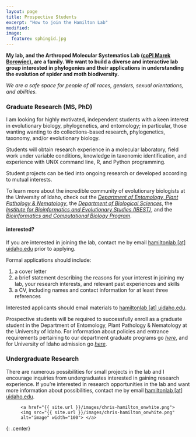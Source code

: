 ```yaml
---
layout: page
title: Prospective Students
excerpt: "How to join the Hamilton Lab"
modified: 
image:
  feature: sphingid.jpg
---
```


**My lab, and the Arthropod Molecular Systematics Lab ([coPI Marek Borowiec](https://www.uidaho.edu/cals/entomology-plant-pathology-and-nematology/our-people/marek-borowiec)), are a family. We want to build a diverse and interactive lab group interested in phylogenies and their applications in understanding the evolution of spider and moth biodiversity.**

*We are a safe space for people of all races, genders, sexual orientations, and abilities.*


### Graduate Research (MS, PhD)

I am looking for highly motivated, independent students with a keen interest in evolutionary biology, phylogenetics, and entomology; in particular, those wanting wanting to do collections-based research, phylogenetics, taxonomy, and/or evolutionary biology.

Students will obtain research experience in a molecular laboratory, field work under variable conditions, knowledge in taxonomic identification, and experience with UNIX command line, R, and Python programming.

Student projects can be tied into ongoing research or developed according to mutual interests.

To learn more about the incredible community of evolutionary biologists at the University of Idaho, check out the [*Department of Entomology, Plant Pathology & Nematology*](https://www.uidaho.edu/cals/entomology-plant-pathology-and-nematology), the [*Department of Biological Sciences*](http://www.uidaho.edu/sci/biology), the [*Institute for Bioinformatics and Evolutionary Studies (IBEST)*](http://www.uidaho.edu/research/ibest), and the [*Bioinformatics and Computational Biology Program*](http://www.uidaho.edu/cogs/bcb).


#### interested?

If you are interested in joining the lab, contact me by email [hamiltonlab [at] uidaho.edu](mailto:hamiltonlab@uidaho.edu?subject=Prospective%20graduate%20student) prior to applying.

Formal applications should include:

1. a cover letter
2. a brief statement describing the reasons for your interest in joining my lab, your research interests, and relevant past experiences and skills
3. a CV, including names and contact information for at least three references

Interested applicants should email materials to [hamiltonlab [at] uidaho.edu](mailto:hamiltonlab@uidaho.edu?subject=Prospective%20graduate%20student).

Prospective students will be required to successfully enroll as a graduate student in the Department of Entomology, Plant Pathology & Nematology at the University of Idaho. For information about policies and entrance requirements pertaining to our department graduate programs go [*here*](https://www.uidaho.edu/admissions/graduate/graduate-programs/entomology), and for University of Idaho admission go [*here*](http://www.uidaho.edu/graduateadmissions).


### Undergraduate Research

There are numerous possibilities for small projects in the lab and I encourage inquiries from undergraduates interested in gaining research experience. If you’re interested in research opportunities in the lab and want more information about possibilities, contact me by email [hamiltonlab [at] uidaho.edu](mailto:hamiltonlab@uidaho.edu?subject=Undergraduate%20research). 

<figure>

	<a href="{{ site.url }}/images/chris-hamilton_onwhite.png"><img src="{{ site.url }}/images/chris-hamilton_onwhite.png" alt="image" width="100"> </a>

</figure>
{: .center}

